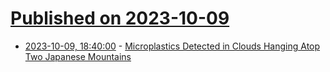 # [Published on 2023-10-09](index.md)

* [2023-10-09, 18:40:00](https://news.slashdot.org/story/23/10/09/1840215/microplastics-detected-in-clouds-hanging-atop-two-japanese-mountains?utm_source=rss1.0mainlinkanon&utm_medium=feed) - [Microplastics Detected in Clouds Hanging Atop Two Japanese Mountains](https://news.slashdot.org/story/23/10/09/1840215/microplastics-detected-in-clouds-hanging-atop-two-japanese-mountains?utm_source=rss1.0mainlinkanon&utm_medium=feed)
